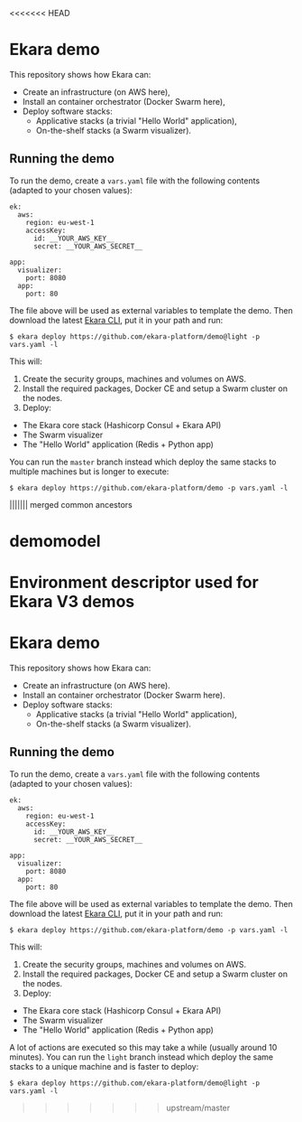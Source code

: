 <<<<<<< HEAD
# Ekara demo

This repository shows how Ekara can:

* Create an infrastructure (on AWS here),
* Install an container orchestrator (Docker Swarm here),
* Deploy software stacks:
  * Applicative stacks (a trivial "Hello World" application),
  * On-the-shelf stacks (a Swarm visualizer).

## Running the demo

To run the demo, create a `vars.yaml` file with the following contents (adapted to your chosen values):

```
ek:
  aws:
    region: eu-west-1
    accessKey: 
      id: __YOUR_AWS_KEY__
      secret: __YOUR_AWS_SECRET__

app:
  visualizer:
    port: 8080
  app:
    port: 80
```

The file above will be used as external variables to template the demo. Then download the latest [Ekara CLI](https://github.com/ekara-platform/cli/releases), put it in your path and run:

```
$ ekara deploy https://github.com/ekara-platform/demo@light -p vars.yaml -l
```

This will:

1. Create the security groups, machines and volumes on AWS.
2. Install the required packages, Docker CE and setup a Swarm cluster on the nodes.
3. Deploy:
  * The Ekara core stack (Hashicorp Consul + Ekara API)
  * The Swarm visualizer
  * The "Hello World" application (Redis + Python app)

You can run the `master` branch instead which deploy the same stacks to multiple machines but is longer to execute:

```
$ ekara deploy https://github.com/ekara-platform/demo -p vars.yaml -l
```
||||||| merged common ancestors
# demomodel
Environment descriptor used for Ekara V3 demos
=======
# Ekara demo

This repository shows how Ekara can:

* Create an infrastructure (on AWS here).
* Install an container orchestrator (Docker Swarm here).
* Deploy software stacks:
  * Applicative stacks (a trivial "Hello World" application),
  * On-the-shelf stacks (a Swarm visualizer).

## Running the demo

To run the demo, create a `vars.yaml` file with the following contents (adapted to your chosen values):

```
ek:
  aws:
    region: eu-west-1
    accessKey: 
      id: __YOUR_AWS_KEY__
      secret: __YOUR_AWS_SECRET__

app:
  visualizer:
    port: 8080
  app:
    port: 80
```

The file above will be used as external variables to template the demo. Then download the latest [Ekara CLI](https://github.com/ekara-platform/cli/releases), put it in your path and run:

```
$ ekara deploy https://github.com/ekara-platform/demo -p vars.yaml -l
```

This will:

1. Create the security groups, machines and volumes on AWS.
2. Install the required packages, Docker CE and setup a Swarm cluster on the nodes.
3. Deploy:
  * The Ekara core stack (Hashicorp Consul + Ekara API)
  * The Swarm visualizer
  * The "Hello World" application (Redis + Python app)

A lot of actions are executed so this may take a while (usually around 10 minutes). You can run the `light` branch instead which deploy the same stacks to a unique machine and is faster to deploy:

```
$ ekara deploy https://github.com/ekara-platform/demo@light -p vars.yaml -l
```
>>>>>>> upstream/master
